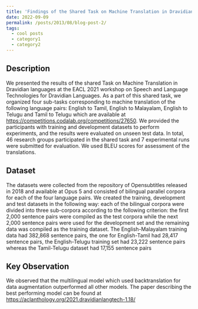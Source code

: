 ```yaml
---
title: 'Findings of the Shared Task on Machine Translation in Dravidian  languages'
date: 2022-09-09
permalink: /posts/2013/08/blog-post-2/
tags:
  - cool posts
  - category1
  - category2
---
```


Description
-----------

We presented the results of the shared Task on Machine Translation in Dravidian  languages at the EACL 2021 workshop on Speech and Language Technologies for Dravidian Languages. As a part of this shared task, we organized four sub-tasks corresponding to machine translation of the following language pairs: English to Tamil, English to Malayalam, English to Telugu and Tamil to Telugu which are available at https://competitions.codalab.org/competitions/27650. We provided the participants with training and development datasets to perform experiments, and the results were evaluated on unseen test data. In total, 46 research groups participated in the shared task and 7 experimental runs were submitted for evaluation. We used BLEU scores for assessment of the translations.

Dataset
-------

The datasets were collected from the repository of Opensubtitles released in 2018 and available
at Opus 5 and consisted of bilingual parallel corpora for each of the four language pairs. We created the training, development and test datasets in the following way: each of the bilingual corpora
were divided into three sub-corpora according to the following criterion: the first 2,000 sentence
pairs were compiled as the test corpora while the next 2,000 sentence pairs were used for the development set and the remaining data was compiled as the training dataset. The English-Malayalam training data had 382,868 sentence pairs, the one for English-Tamil had 28,417 sentence pairs, the English-Telugu training set had 23,222 sentence pairs whereas the Tamil-Telugu dataset had 17,155 sentence pairs

Key Observation
---------------

We observed that the multilingual model which used backtranslation for data augmentation outperformed all other models. The paper describing the best performing model can be found at https://aclanthology.org/2021.dravidianlangtech-1.18/
